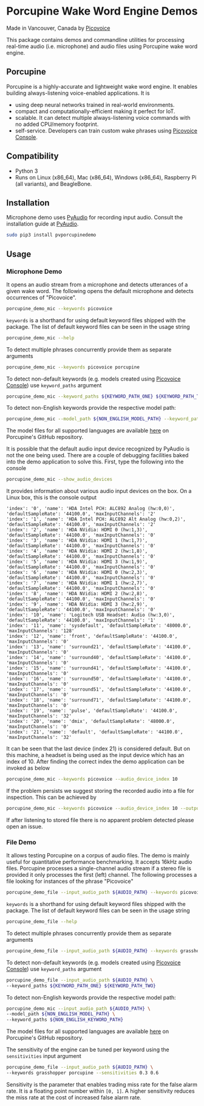 # Porcupine Wake Word Engine Demos

Made in Vancouver, Canada by [Picovoice](https://picovoice.ai)

This package contains demos and commandline utilities for processing real-time audio (i.e. microphone) and audio files
using Porcupine wake word engine.

## Porcupine

Porcupine is a highly-accurate and lightweight wake word engine. It enables building always-listening voice-enabled
applications. It is

- using deep neural networks trained in real-world environments.
- compact and computationally-efficient making it perfect for IoT.
- scalable. It can detect multiple always-listening voice commands with no added CPU/memory footprint.
- self-service. Developers can train custom wake phrases using [Picovoice Console](https://picovoice.ai/console/).

## Compatibility

- Python 3
- Runs on Linux (x86_64), Mac (x86_64), Windows (x86_64), Raspberry Pi (all variants), and BeagleBone.

## Installation

Microphone demo uses [PyAudio](https://people.csail.mit.edu/hubert/pyaudio/) for recording input audio. Consult the
installation guide at [PyAudio](https://people.csail.mit.edu/hubert/pyaudio/).

```bash
sudo pip3 install pvporcupinedemo
```

## Usage

### Microphone Demo

It opens an audio stream from a microphone and detects utterances of a given wake word. The following opens the default
microphone and detects occurrences of "Picovoice".

```bash
porcupine_demo_mic --keywords picovoice
```

`keywords` is a shorthand for using default keyword files shipped with the package. The list of default keyword files
can be seen in the usage string

```bash
porcupine_demo_mic --help
```

To detect multiple phrases concurrently provide them as separate arguments

```bash
porcupine_demo_mic --keywords picovoice porcupine
```

To detect non-default keywords (e.g. models created using [Picovoice Console](https://picovoice.ai/console/))
use `keyword_paths` argument

```bash
porcupine_demo_mic --keyword_paths ${KEYWORD_PATH_ONE} ${KEYWORD_PATH_TWO}
```

To detect non-English keywords provide the respective model path:

```bash
porcupine_demo_mic --model_path ${NON_ENGLISH_MODEL_PATH} --keyword_paths ${NON_ENGLISH_KEYWORD_PATH} 
```

The model files for all supported languages are available 
[here](https://github.com/Picovoice/porcupine/tree/master/lib/common) on Porcupine's GitHub repository.

It is possible that the default audio input device recognized by PyAudio is not the one being used. There are a couple
of debugging facilities baked into the demo application to solve this. First, type the following into the console

```bash
porcupine_demo_mic --show_audio_devices
```

It provides information about various audio input devices on the box. On a Linux box, this is the console output

```
'index': '0', 'name': 'HDA Intel PCH: ALC892 Analog (hw:0,0)', 'defaultSampleRate': '44100.0', 'maxInputChannels': '2'
'index': '1', 'name': 'HDA Intel PCH: ALC892 Alt Analog (hw:0,2)', 'defaultSampleRate': '44100.0', 'maxInputChannels': '2'
'index': '2', 'name': 'HDA NVidia: HDMI 0 (hw:1,3)', 'defaultSampleRate': '44100.0', 'maxInputChannels': '0'
'index': '3', 'name': 'HDA NVidia: HDMI 1 (hw:1,7)', 'defaultSampleRate': '44100.0', 'maxInputChannels': '0'
'index': '4', 'name': 'HDA NVidia: HDMI 2 (hw:1,8)', 'defaultSampleRate': '44100.0', 'maxInputChannels': '0'
'index': '5', 'name': 'HDA NVidia: HDMI 3 (hw:1,9)', 'defaultSampleRate': '44100.0', 'maxInputChannels': '0'
'index': '6', 'name': 'HDA NVidia: HDMI 0 (hw:2,3)', 'defaultSampleRate': '44100.0', 'maxInputChannels': '0'
'index': '7', 'name': 'HDA NVidia: HDMI 1 (hw:2,7)', 'defaultSampleRate': '44100.0', 'maxInputChannels': '0'
'index': '8', 'name': 'HDA NVidia: HDMI 2 (hw:2,8)', 'defaultSampleRate': '44100.0', 'maxInputChannels': '0'
'index': '9', 'name': 'HDA NVidia: HDMI 3 (hw:2,9)', 'defaultSampleRate': '44100.0', 'maxInputChannels': '0'
'index': '10', 'name': 'Logitech USB Headset: Audio (hw:3,0)', 'defaultSampleRate': '44100.0', 'maxInputChannels': '1'
'index': '11', 'name': 'sysdefault', 'defaultSampleRate': '48000.0', 'maxInputChannels': '128'
'index': '12', 'name': 'front', 'defaultSampleRate': '44100.0', 'maxInputChannels': '0'
'index': '13', 'name': 'surround21', 'defaultSampleRate': '44100.0', 'maxInputChannels': '0'
'index': '14', 'name': 'surround40', 'defaultSampleRate': '44100.0', 'maxInputChannels': '0'
'index': '15', 'name': 'surround41', 'defaultSampleRate': '44100.0', 'maxInputChannels': '0'
'index': '16', 'name': 'surround50', 'defaultSampleRate': '44100.0', 'maxInputChannels': '0'
'index': '17', 'name': 'surround51', 'defaultSampleRate': '44100.0', 'maxInputChannels': '0'
'index': '18', 'name': 'surround71', 'defaultSampleRate': '44100.0', 'maxInputChannels': '0'
'index': '19', 'name': 'pulse', 'defaultSampleRate': '44100.0', 'maxInputChannels': '32'
'index': '20', 'name': 'dmix', 'defaultSampleRate': '48000.0', 'maxInputChannels': '0'
'index': '21', 'name': 'default', 'defaultSampleRate': '44100.0', 'maxInputChannels': '32'
``` 

It can be seen that the last device (index 21) is considered default. But on this machine, a headset is being used as 
the input device which has an index of 10. After finding the correct index the demo application can be invoked as below

```bash
porcupine_demo_mic --keywords picovoice --audio_device_index 10
```

If the problem persists we suggest storing the recorded audio into a file for inspection. This can be achieved by

```bash
porcupine_demo_mic --keywords picovoice --audio_device_index 10 --output_path ~/test.wav
```

If after listening to stored file there is no apparent problem detected please open an issue.

### File Demo

It allows testing Porcupine on a corpus of audio files. The demo is mainly useful for quantitative performance
benchmarking. It accepts 16kHz audio files. Porcupine processes a single-channel audio stream if a stereo file is
provided it only processes the first (left) channel. The following processes a file looking for instances of the phrase
"Picovoice"

```bash
porcupine_demo_file --input_audio_path ${AUDIO_PATH} --keywords picovoice
```

`keywords` is a shorthand for using default keyword files shipped with the package. The list of default keyword files
can be seen in the usage string

```bash
porcupine_demo_file --help
```

To detect multiple phrases concurrently provide them as separate arguments

```bash
porcupine_demo_file --input_audio_path ${AUDIO_PATH} --keywords grasshopper porcupine
```

To detect non-default keywords (e.g. models created using [Picovoice Console](https://picovoice.ai/console/))
use `keyword_paths` argument

```bash
porcupine_demo_file --input_audio_path ${AUDIO_PATH} \
--keyword_paths ${KEYWORD_PATH_ONE} ${KEYWORD_PATH_TWO}
```

To detect non-English keywords provide the respective model path:

```bash
porcupine_demo_mic --input_audio_path ${AUDIO_PATH} \
--model_path ${NON_ENGLISH_MODEL_PATH} \
--keyword_paths ${NON_ENGLISH_KEYWORD_PATH} 
```

The model files for all supported languages are available 
[here](https://github.com/Picovoice/porcupine/tree/master/lib/common) on Porcupine's GitHub repository.

The sensitivity of the engine can be tuned per keyword using the `sensitivities` input argument

```bash
porcupine_demo_file --input_audio_path ${AUDIO_PATH} \
--keywords grasshopper porcupine --sensitivities 0.3 0.6
```

Sensitivity is the parameter that enables trading miss rate for the false alarm rate. It is a floating point number within
`[0, 1]`. A higher sensitivity reduces the miss rate at the cost of increased false alarm rate.
